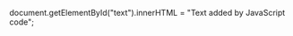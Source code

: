 <script src="https://code.jquery.com/jquery-3.2.1.min.js"></script>
<script src="/noname/blob/master/scripts/demo.js"></script>
 
<div id="text"></div>

document.getElementById("text").innerHTML = "Text added by JavaScript code";
